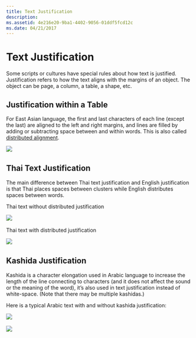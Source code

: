 ```yaml
---
title: Text Justification
description: 
ms.assetid: 4e216e20-9ba1-4402-9056-01ddf5fcd12c
ms.date: 04/21/2017
---
```

# Text Justification

Some scripts or cultures have special rules about how text is justified. Justification refers to how the text aligns with the margins of an object. The object can be page, a column, a table, a shape, etc.

## Justification within a Table

For East Asian language, the first and last characters of each line (except the last) are aligned to the left and right margins, and lines are filled by adding or subtracting space between and within words. This is also called [distributed alignment](https://technet.microsoft.com/en-us/library/dd948449(v=office.12).aspx#gt_dae18ea5-2a98-4e10-9570-7f4ac695c6b8).

![](/media/hubs/globalization/IC868523.png) 

## Thai Text Justification

The main difference between Thai text justification and English justification is that Thai places spaces between clusters while English distributes spaces between words.

Thai text without distributed justification

![](/media/hubs/globalization/IC868527.png) 

Thai text with distributed justification

![](/media/hubs/globalization/IC868526.png) 

## Kashida Justification

Kashida is a character elongation used in Arabic language to increase the length of the line connecting to characters (and it does not affect the sound or the meaning of the word), it’s also used in text justification instead of white-space. (Note that there may be multiple kashidas.)

Here is a typical Arabic text with and without kashida justification:

![](/media/hubs/globalization/IC868524.png) 

![](/media/hubs/globalization/IC868525.png) 



